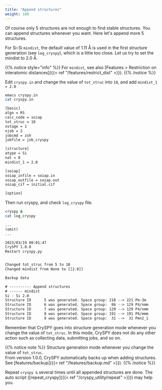 ```yaml
---
title: "Append structures"
weight: 180
---
```


Of course only 5 structures are not enough to find stable structures.
You can append structures whenever you want.
Here let's append more 5 structures.

For Si-Si `mindist`, the default value of 1.11 Å is used in the first structure generation (see `log_cryspy`), which is a little too close.
Let us try to set the mindist to 2.0 Å.

{{% notice style="info" %}}
For `mindist`, see also [Features > Restriction on interatomic distances]({{< ref "/features/restrict_dist" >}}).
{{% /notice %}}

Edit `cryspy.in` and change the value of `tot_struc` into `10`, and add `mindist_1 = 2.0`

``` zsh
emacs cryspy.in
cat cryspy.in
```

``` txt
[basic]
algo = RS
calc_code = soiap
tot_struc = 10
nstage = 1
njob = 2
jobcmd = zsh
jobfile = job_cryspy

[structure]
atype = Si
nat = 8
mindist_1 = 2.0

[soiap]
soiap_infile = soiap.in
soiap_outfile = soiap.out
soiap_cif = initial.cif

[option]
```

Then run cryspy, and check `log_cryspy` file.

``` zsh
cryspy &
cat log_cryspy
```

``` txt
...
(omit)
...

2023/03/19 00:01:47
CrySPY 1.0.0
Restart cryspy.py


Changed tot_struc from 5 to 10
Changed mindist from None to [[2.0]]

Backup data

# ---------- Append structures
# ------ mindist
Si - Si 2.0
Structure ID      5 was generated. Space group: 218 --> 221 Pm-3m
Structure ID      6 was generated. Space group:  86 --> 129 P4/nmm
Structure ID      7 was generated. Space group: 129 --> 129 P4/nmm
Structure ID      8 was generated. Space group: 191 --> 191 P6/mmm
Structure ID      9 was generated. Space group:  31 -->  31 Pmn2_1
```

Remember that CrySPY goes into structure generation mode whenever you change the value of `tot_struc`.
In this mode, CrySPY does not do any other action such as collecting data, submitting jobs, and so on.


{{% notice note %}}
Structure generation mode whenever you change the value of `tot_struc`.  
From version 1.0.0, CrySPY automatically backs up when adding structures.
See [features/backup]({{< ref "/features/backup.md" >}}).
{{% /notice %}}


Repeat `cryspy &` several times until all appended structures are done.
The auto script ([repeat_cryspy]({{< ref "/cryspy_utility/repeat" >}})) may help you.


